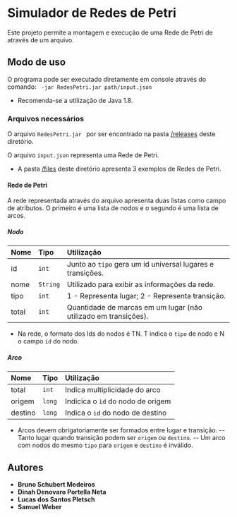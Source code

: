 # Simulador de Redes de Petri
Este projeto permite a montagem e execução de uma Rede de Petri de através de um arquivo.

## Modo de uso
O programa pode ser executado diretamente em console através do comando:
` -jar RedesPetri.jar path/input.json`
- Recomenda-se a utilização de Java 1.8.

### Arquivos necessários
O arquivo `RedesPetri.jar ` por ser encontrado na pasta [/releases](https://github.com/dinahPortella/TGA_Simulacao/tree/master/release "/releases") deste diretório.

O arquivo `input.json` representa uma Rede de Petri.
- A pasta [/files](https://github.com/dinahPortella/TGA_Simulacao/tree/master/files "/files") deste diretório apresenta 3 exemplos de Redes de Petri.

#### Rede de Petri
A rede representada através do arquivo apresenta duas listas como campo de atributos. O primeiro é uma lista de nodos e o segundo é uma lista de arcos.

##### Nodo
| Nome  | Tipo  | Utilização |
| :------------ | :------------ | :------------ |
| id  | `int`  | Junto ao `tipo` gera um id universal lugares e transições. |
| nome  | `String`  | Utilizado para exibir as informações da rede. |
| tipo  | `int`  | 1 - Representa lugar;  2 - Representa transição.  |
| total  | `int`  | Quantidade de marcas em um lugar (não utilizado em transições).  |
- Na rede, o formato dos Ids do nodos é TN. T indica o `tipo` de nodo e N o campo `id` do nodo.

##### Arco
| Nome  | Tipo  | Utilização |
| :------------ | :------------ | :------------ |
| total  | `int`  | Indica multiplicidade do arco  |
| origem  | `long`  | Indicica o `id` do nodo de origem  |
| destino  | `long`  | Indica o `id` do nodo de destino  |
- Arcos devem obrigatoriamente ser formados entre lugar e transição.
-- Tanto lugar quando transição podem ser `origem` ou `destino`.
-- Um arco com nodos do mesmo `tipo` para `origem` e `destino` é inválido.

## Autores
- **Bruno Schubert Medeiros**
- **Dinah Denovaro Portella Neta**
- **Lucas dos Santos Pletsch**
- **Samuel Weber**
